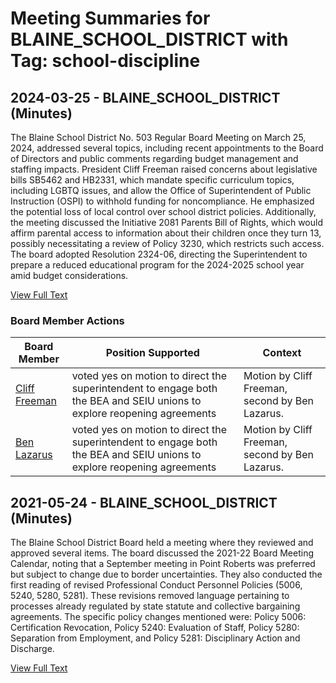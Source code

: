 # Meeting Summaries for BLAINE_SCHOOL_DISTRICT with Tag: school-discipline

## 2024-03-25 - BLAINE_SCHOOL_DISTRICT (Minutes)

The Blaine School District No. 503 Regular Board Meeting on March 25, 2024, addressed several topics, including recent appointments to the Board of Directors and public comments regarding budget management and staffing impacts. President Cliff Freeman raised concerns about legislative bills SB5462 and HB2331, which mandate specific curriculum topics, including LGBTQ issues, and allow the Office of Superintendent of Public Instruction (OSPI) to withhold funding for noncompliance. He emphasized the potential loss of local control over school district policies. Additionally, the meeting discussed the Initiative 2081 Parents Bill of Rights, which would affirm parental access to information about their children once they turn 13, possibly necessitating a review of Policy 3230, which restricts such access. The board adopted Resolution 2324-06, directing the Superintendent to prepare a reduced educational program for the 2024-2025 school year amid budget considerations.

[View Full Text](https://raw.githubusercontent.com/VoronoiPerspectives/WashingtonStateSchoolBoardExplorer/refs/heads/main/data/countries/usa/states/wa/counties/whatcom/school_boards/blaine_school_district/2024/2024-03-25-minutes.txt)

### Board Member Actions

| Board Member | Position Supported | Context |
|--------------|--------------------|---------|
| [Cliff Freeman](board_member_317.md) | voted yes on motion to direct the superintendent to engage both the BEA and SEIU unions to explore reopening agreements | Motion by Cliff Freeman, second by Ben Lazarus. |
| [Ben Lazarus](board_member_316.md) | voted yes on motion to direct the superintendent to engage both the BEA and SEIU unions to explore reopening agreements | Motion by Cliff Freeman, second by Ben Lazarus. |

## 2021-05-24 - BLAINE_SCHOOL_DISTRICT (Minutes)

The Blaine School District Board held a meeting where they reviewed and approved several items.  The board discussed the 2021-22 Board Meeting Calendar, noting that a September meeting in Point Roberts was preferred but subject to change due to border uncertainties. They also conducted the first reading of revised Professional Conduct Personnel Policies (5006, 5240, 5280, 5281). These revisions removed language pertaining to processes already regulated by state statute and collective bargaining agreements. The specific policy changes mentioned were: Policy 5006: Certification Revocation, Policy 5240: Evaluation of Staff, Policy 5280: Separation from Employment, and Policy 5281: Disciplinary Action and Discharge.

[View Full Text](https://raw.githubusercontent.com/VoronoiPerspectives/WashingtonStateSchoolBoardExplorer/refs/heads/main/data/countries/usa/states/wa/counties/whatcom/school_boards/blaine_school_district/2021/2021-05-24-minutes.txt)

